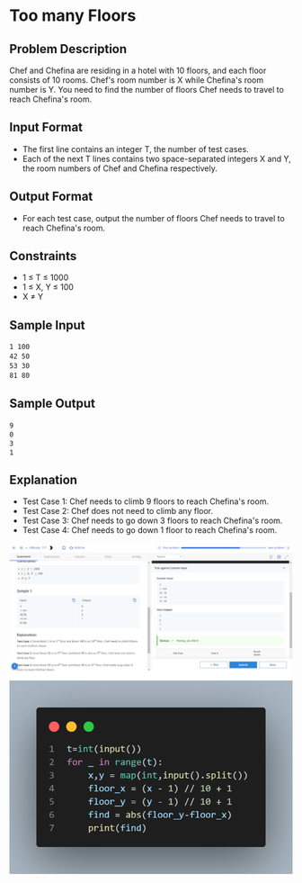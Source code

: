 # Too many Floors

## Problem Description
Chef and Chefina are residing in a hotel with 10 floors, and each floor consists of 10 rooms. Chef's room number is X while Chefina's room number is Y. You need to find the number of floors Chef needs to travel to reach Chefina's room.

## Input Format
- The first line contains an integer T, the number of test cases.
- Each of the next T lines contains two space-separated integers X and Y, the room numbers of Chef and Chefina respectively.

## Output Format
- For each test case, output the number of floors Chef needs to travel to reach Chefina's room.

## Constraints
- 1 ≤ T ≤ 1000
- 1 ≤ X, Y ≤ 100
- X ≠ Y

## Sample Input
```4
1 100
42 50
53 30
81 80
```

## Sample Output

```
9
0
3
1
```

## Explanation
- Test Case 1: Chef needs to climb 9 floors to reach Chefina's room.
- Test Case 2: Chef does not need to climb any floor.
- Test Case 3: Chef needs to go down 3 floors to reach Chefina's room.
- Test Case 4: Chef needs to go down 1 floor to reach Chefina's room.

![](Untitled.png)
![](code.png)